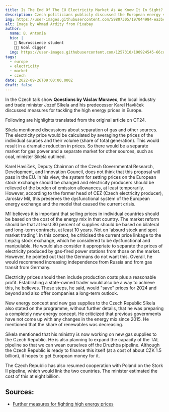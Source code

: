 ```yaml
---
title: Is The End Of The EU Electricity Market As We Know It In Sight? 
description: Czech politicians publicly discussed the European energy stock exchange
img: https://user-images.githubusercontent.com/59807305/197044984-ea3bc50e-5ed9-4ce0-97e6-9eb6cc673db1.jpg
alt: Image by Ahmad Ardity from Pixabay 
author: 
  name: B. Antonia
  bio: |
    🧠 Neuroscience student
    🦸🏼 Goal digger
  img: https://user-images.githubusercontent.com/1257310/190924545-66cd79f4-445a-41d5-9cd4-f29d00d3619c.jpg
tags:
  - europe
  - electricity
  - market
  - czech
date: 2022-09-26T09:00:00.000Z
draft: false
---
```


In the Czech talk show **Qoestions by Václav Moravec**, the local industry and trade minister Jozef Síkela and his predecessor Karel Havlíček discussed measures for tackling the high energy prices in Europe. 

Following are highlights translated from the original article on CT24. 

Síkela mentioned discussions about separation of gas and other sources. The electricity price would be calculated by averaging the prices of the individual sources and their volume (share of total generation). This would result in a dramatic reduction in prices. So there would be a separate market for gas power and a separate market for other sources, such as coal, minister Síkela outlined.


Karel Havlíček, Deputy Chairman of the Czech Governmental Research, Development, and Innovation Council, does not think that this proposal will pass in the EU. In his view, the system for setting prices on the European stock exchange should be changed and electricity producers should be relieved of the burden of emission allowances, at least temporarily. However, according to the former head of CEZ (Czech electricity producer), Jaroslav Míl, this preserves the dysfunctional system of the European energy exchange and the model that caused the current crisis.


Míl believes it is important that selling prices in individual countries should be based on the cost of the energy mix in that country. The market reform should be that at least 80 percent of supplies should be based on bilateral and long-term contracts, at least 10 years. Not on 'absurd stock and spot market trading'. In this context, he criticised the current price linkage to the Leipzig stock exchange, which he considered to be dysfunctional and manipulable. He would also consider it appropriate to separate the prices of electricity produced by gas-fired power stations from those on the market. However, he pointed out that the Germans do not want this. Overall, he would recommend increasing independence from Russia and from gas transit from Germany.


Electricity prices should then include production costs plus a reasonable profit. Establishing a state-owned trader would also be a way to achieve this, he believes. These steps, he said, would "save" prices for 2024 and beyond and also offer companies a long-term outlook.


New energy concept and new gas supplies to the Czech Republic
Síkela also stated on the programme, without further details, that he was preparing a completely new energy concept. He criticized that previous governments have not come up with any changes in the energy mix since 2015. He mentioned that the share of renewables was decreasing. 


Síkela mentioned that his ministry is now working on new gas supplies to the Czech Republic. He is also planning to expand the capacity of the TAL pipeline so that we can wean ourselves off the Druzhba pipeline. Although the Czech Republic is ready to finance this itself (at a cost of about CZK 1.5 billion), it hopes to get European money for it.


The Czech Republic has also resumed cooperation with Poland on the Stork II pipeline, which would link the two countries. The minister estimated the cost of this at eight billion.

## Sources:
- [Further measures for fighting high energy prices](https://ct24.ceskatelevize.cz/ekonomika/3531788-sikela-chce-v-evrope-dojednat-dalsi-opatreni-proti-drahym-energiim-havlicek-je-k)


